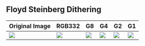 Floyd Steinberg Dithering
-------------------------

| Original Image | RGB332 | G8 | G4 | G2 | G1
|----------------|--------|----|----|----|----|
| [![](images/orig/lenna_small.png)](../../images/orig/lenna.png) | [![](images/floyd_steinberg/floyd_steinberg_dithering_lenna_small_9.png)](../../images/floyd_steinberg/floyd_steinberg_dithering_lenna_9.png) | [![](images/floyd_steinberg/floyd_steinberg_dithering_lenna_small_20.png)](../../images/floyd_steinberg/floyd_steinberg_dithering_lenna_20.png) | [![](images/floyd_steinberg/floyd_steinberg_dithering_lenna_small_19.png)](../../images/floyd_steinberg/floyd_steinberg_dithering_lenna_19.png) | [![](images/floyd_steinberg/floyd_steinberg_dithering_lenna_small_18.png)](../../images/floyd_steinberg/floyd_steinberg_dithering_lenna_18.png) | [![](images/floyd_steinberg/floyd_steinberg_dithering_lenna_small_17.png)](../../images/floyd_steinberg/floyd_steinberg_dithering_lenna_17.png)
